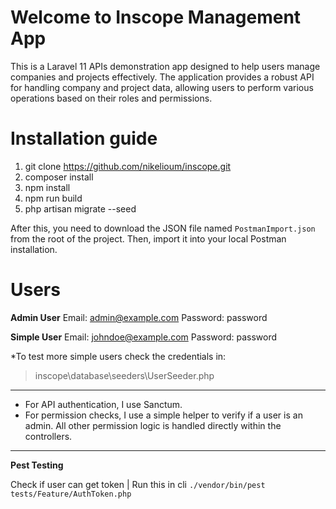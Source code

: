# Welcome to Inscope Management App

This is a Laravel 11 APIs demonstration app designed to help users manage companies and projects effectively. The application provides a robust API for handling company and project data, allowing users to perform various operations based on their roles and permissions.


# Installation guide

 1. git clone https://github.com/nikelioum/inscope.git
 2. composer install
 3. npm install
 4. npm run build
 5. php artisan migrate --seed


After this, you need to download the JSON file named `PostmanImport.json` from the root of the project. Then, import it into your local Postman installation.

# Users 

**Admin User**
Email: admin@example.com
Password: password

**Simple User**
Email: johndoe@example.com
Password: password

*To test more simple users check the credentials in: 

>  inscope\database\seeders\UserSeeder.php


-----------------

 - For API authentication, I use Sanctum. 
 - For permission checks, I use a simple helper to verify if a user is an admin. All other permission
   logic is handled directly within the controllers.


-----------------

**Pest Testing**

Check if user can get token | Run this in cli `./vendor/bin/pest tests/Feature/AuthToken.php`  
